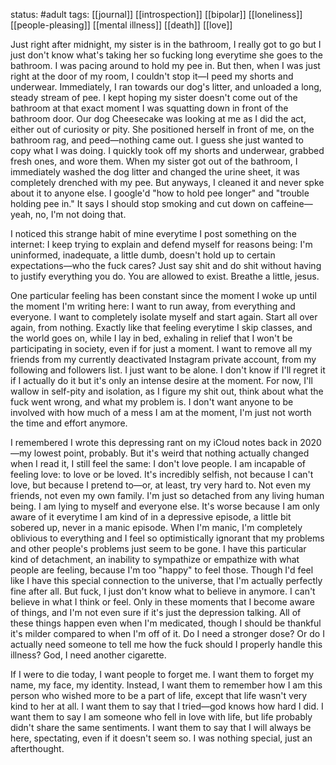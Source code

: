 status: #adult 
tags: [[journal]] [[introspection]] [[bipolar]] [[loneliness]] [[people-pleasing]] [[mental illness]] [[death]] [[love]] 

Just right after midnight, my sister is in the bathroom, I really got to go but I just don't know what's taking her so fucking long everytime she goes to the bathroom. I was pacing around to hold my pee in. But then, when I was just right at the door of my room, I couldn't stop it—I peed my shorts and underwear. Immediately, I ran towards our dog's litter, and unloaded a long, steady stream of pee. I kept hoping my sister doesn't come out of the bathroom at that exact moment I was squatting down in front of the bathroom door. Our dog Cheesecake was looking at me as I did the act, either out of curiosity or pity. She positioned herself in front of me, on the bathroom rag, and peed—nothing came out. I guess she just wanted to copy what I was doing. I quickly took off my shorts and underwear, grabbed fresh ones, and wore them. When my sister got out of the bathroom, I immediately washed the dog litter and changed the urine sheet, it was completely drenched with my pee. But anyways, I cleaned it and never spke about it to anyone else. I google'd "how to hold pee longer" and "trouble holding pee in." It says I should stop smoking and cut down on caffeine—yeah, no, I'm not doing that. 

I noticed this strange habit of mine everytime I post something on the internet: I keep trying to explain and defend myself for reasons being: I'm uninformed, inadequate, a little dumb, doesn't hold up to certain expectations—who the fuck cares? Just say shit and do shit without having to justify everything you do. You are allowed to exist. Breathe a little, jesus.

One particular feeling has been constant since the moment I woke up until the moment I'm writing here: I want to run away, from everything and everyone. I want to completely isolate myself and start again. Start all over again, from nothing. Exactly like that feeling everytime I skip classes, and the world goes on, while I lay in bed, exhaling in relief that I won't be participating in society, even if for just a moment. I want to remove all my friends from my currently deactivated Instagram private account, from my following and followers list. I just want to be alone. I don't know if I'll regret it if I actually do it but it's only an intense desire at the moment. For now, I'll wallow in self-pity and isolation, as I figure my shit out, think about what the fuck went wrong, and what my problem is. I don't want anyone to be involved with how much of a mess I am at the moment, I'm just not worth the time and effort anymore. 

I remembered I wrote this depressing rant on my iCloud notes back in 2020—my lowest point, probably. But it's weird that nothing actually changed when I read it, I still feel the same: I don't love people. I am incapable of feeling love: to love or be loved. It's incredibly selfish, not because I can't love, but because I pretend to—or, at least, try very hard to. Not even my friends, not even my own family. I'm just so detached from any living human being. I am lying to myself and everyone else. It's worse because I am only aware of it everytime I am kind of in a depressive episode, a little bit sobered up, never in a manic episode. When I'm manic, I'm completely oblivious to everything and I feel so optimistically ignorant that my problems and other people's problems just seem to be gone. I have this particular kind of detachment, an inability to sympathize or empathize with what people are feeling, because I'm too "happy" to feel those. Though I'd feel like I have this special connection to the universe, that I'm actually perfectly fine after all. But fuck, I just don't know what to believe in anymore. I can't believe in what I think or feel. Only in these moments that I become aware of things, and I'm not even sure if it's just the depression talking. All of these things happen even when I'm medicated, though I should be thankful it's milder compared to when I'm off of it. Do I need a stronger dose? Or do I actually need someone to tell me how the fuck should I properly handle this illness? God, I need another cigarette. 

If I were to die today, I want people to forget me. I want them to forget my name, my face, my identity. Instead, I want them to remember how I am this person who wished more to be a part of life, except that life wasn't very kind to her at all. I want them to say that I tried—god knows how hard I did. I want them to say I am someone who fell in love with life, but life probably didn't share the same sentiments. I want them to say that I will always be here, spectating, even if it doesn't seem so. I was nothing special, just an afterthought.